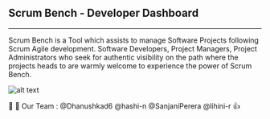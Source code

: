 ## Scrum Bench - Developer Dashboard
---

Scrum Bench is a Tool which assists to manage Software Projects following Scrum Agile development.
Software Developers, Project Managers, Project Administrators who seek for authentic visibility on the path where the projects heads to are warmly welcome to experience the power of Scrum Bench.


![alt text](https://github.com/lihini-r/scrum_bench/tree/master/public/dist/img/md_view.jpg "Main Page Image")





:two_women_holding_hands: :two_women_holding_hands: Our Team : @Dhanushkad6 @hashi-n @SanjaniPerera @lihini-r :+1:

